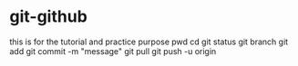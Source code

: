 # git-github
this is for the tutorial and practice purpose
pwd
cd 
git status 
git branch
git add
git commit -m "message"
git pull
git push -u origin 
